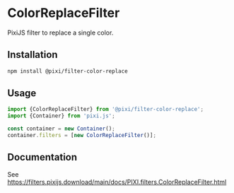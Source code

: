 # ColorReplaceFilter

PixiJS filter to replace a single color.

## Installation

```bash
npm install @pixi/filter-color-replace
```

## Usage

```js
import {ColorReplaceFilter} from '@pixi/filter-color-replace';
import {Container} from 'pixi.js';

const container = new Container();
container.filters = [new ColorReplaceFilter()];
```

## Documentation

See https://filters.pixijs.download/main/docs/PIXI.filters.ColorReplaceFilter.html